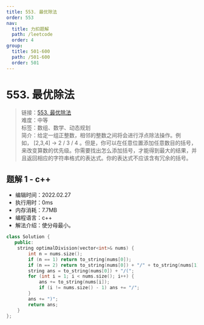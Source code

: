 ```yaml
---
title: 553. 最优除法
order: 553
nav:
  title: 力扣题解
  path: /leetcode
  order: 4
group:
  title: 501-600
  path: /501-600
  order: 501
---
```


# 553. 最优除法

> 链接：[553. 最优除法](https://leetcode-cn.com/problems/optimal-division/)  
> 难度：中等  
> 标签：数组、数学、动态规划  
> 简介：给定一组正整数，相邻的整数之间将会进行浮点除法操作。例如， [2,3,4] -> 2 / 3 / 4 。但是，你可以在任意位置添加任意数目的括号，来改变算数的优先级。你需要找出怎么添加括号，才能得到最大的结果，并且返回相应的字符串格式的表达式。你的表达式不应该含有冗余的括号。

## 题解 1 - c++

- 编辑时间：2022.02.27
- 执行用时：0ms
- 内存消耗：7.7MB
- 编程语言：c++
- 解法介绍：使分母最小。

```cpp
class Solution {
   public:
    string optimalDivision(vector<int>& nums) {
        int n = nums.size();
        if (n == 1) return to_string(nums[0]);
        if (n == 2) return to_string(nums[0]) + "/" + to_string(nums[1]);
        string ans = to_string(nums[0]) + "/(";
        for (int i = 1; i < nums.size(); i++) {
            ans += to_string(nums[i]);
            if (i != nums.size() - 1) ans += "/";
        }
        ans += ")";
        return ans;
    }
};
```
